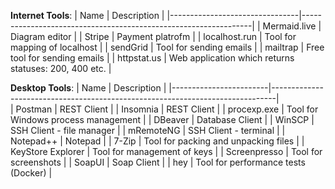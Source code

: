 **Internet Tools**:
| Name                           | Description                                                     |
|--------------------------------|-----------------------------------------------------------------|
| Mermaid.live                   | Diagram editor                                                  |
| Stripe                         | Payment platrofm                                                |
| localhost.run                  | Tool for mapping of localhost                                   |
| sendGrid                       | Tool for sending emails                                         |
| mailtrap                       | Free tool for sending emails                                    |
| httpstat.us                    | Web application which returns statuses: 200, 400 etc.           |

**Desktop Tools**:
| Name                   | Description                                                                   | 
|------------------------|-------------------------------------------------------------------------------|  
| Postman                | REST Client                                                                   |
| Insomnia               | REST Client                                                                   |
| procexp.exe            | Tool for Windows process management                                           |
| DBeaver                | Database Client                                                               |
| WinSCP                 | SSH Client - file manager                                                     |
| mRemoteNG              | SSH Client - terminal                                                         |
| Notepad++              | Notepad                                                                       |
| 7-Zip                  | Tool for packing and unpacking files                                          |
| KeyStore Explorer      | Tool for management of keys                                                   |
| Screenpresso           | Tool for screenshots                                                          |
| SoapUI                 | Soap Client                                                                   |
| hey                    | Tool for performance tests (Docker)                                           |

